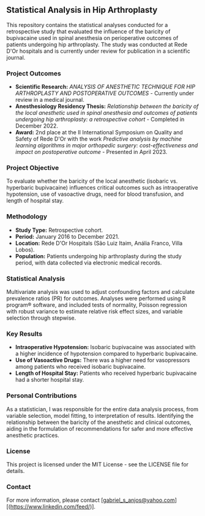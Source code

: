 ## Statistical Analysis in Hip Arthroplasty

This repository contains the statistical analyses conducted for a retrospective study that evaluated the influence of the baricity of bupivacaine used in spinal anesthesia on perioperative outcomes of patients undergoing hip arthroplasty. The study was conducted at Rede D'Or hospitals and is currently under review for publication in a scientific journal.

### Project Outcomes
- **Scientific Research:** *ANALYSIS OF ANESTHETIC TECHNIQUE FOR HIP ARTHROPLASTY AND POSTOPERATIVE OUTCOMES* - Currently under review in a medical journal.
- **Anesthesiology Residency Thesis:** *Relationship between the baricity of the local anesthetic used in spinal anesthesia and outcomes of patients undergoing hip arthroplasty: a retrospective cohort* - Completed in December 2022.
- **Award:** 2nd place at the II International Symposium on Quality and Safety of Rede D'Or with the work *Predictive analysis by machine learning algorithms in major orthopedic surgery: cost-effectiveness and impact on postoperative outcome* - Presented in April 2023.

### Project Objective
To evaluate whether the baricity of the local anesthetic (isobaric vs. hyperbaric bupivacaine) influences critical outcomes such as intraoperative hypotension, use of vasoactive drugs, need for blood transfusion, and length of hospital stay.

### Methodology
- **Study Type:** Retrospective cohort.
- **Period:** January 2016 to December 2021.
- **Location:** Rede D'Or Hospitals (São Luiz Itaim, Anália Franco, Villa Lobos).
- **Population:** Patients undergoing hip arthroplasty during the study period, with data collected via electronic medical records.

### Statistical Analysis
Multivariate analysis was used to adjust confounding factors and calculate prevalence ratios (PR) for outcomes. Analyses were performed using R program® software, and included tests of normality, Poisson regression with robust variance to estimate relative risk effect sizes, and variable selection through stepwise.

### Key Results
- **Intraoperative Hypotension:** Isobaric bupivacaine was associated with a higher incidence of hypotension compared to hyperbaric bupivacaine.
- **Use of Vasoactive Drugs:** There was a higher need for vasopressors among patients who received isobaric bupivacaine.
- **Length of Hospital Stay:** Patients who received hyperbaric bupivacaine had a shorter hospital stay.

### Personal Contributions
As a statistician, I was responsible for the entire data analysis process, from variable selection, model fitting, to interpretation of results. Identifying the relationship between the baricity of the anesthetic and clinical outcomes, aiding in the formulation of recommendations for safer and more effective anesthetic practices.

### License
This project is licensed under the MIT License - see the LICENSE file for details.

### Contact
For more information, please contact [gabriel_s_anjos@yahoo.com][(https://www.linkedin.com/feed/)].
